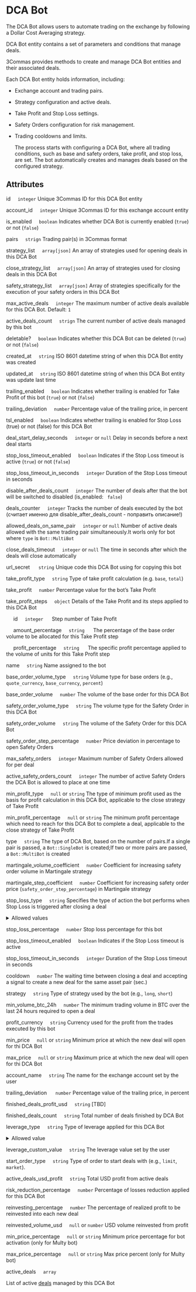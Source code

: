 # DCA Bot

   The DCA Bot allows users to automate trading on the exchange by following a Dollar Cost Averaging strategy.

   DCA Bot entity contains a set of parameters and conditions that manage deals.

   3Commas provides methods to create and manage DCA Bot entities and their associated deals.

   Each DCA Bot entity holds information, including:

- Exchange account and trading pairs.
- Strategy configuration and active deals.
- Take Profit and Stop Loss settings.
- Safety Orders configuration for risk management.
- Trading cooldowns and limits.


   The process starts with configuring a DCA Bot, where all trading conditions, such as base and safety orders, take profit, and stop loss, are set. The bot automatically creates and manages deals based on the configured strategy.

## Attributes

   id&nbsp;&nbsp;&nbsp;&nbsp;&nbsp;<code>integer</code>
   Unique 3Commas ID for this DCA Bot entity

   account_id&nbsp;&nbsp;&nbsp;&nbsp;&nbsp;<code>integer</code>
   Unique 3Commas ID for this exchange account entity

   is_enabled&nbsp;&nbsp;&nbsp;&nbsp;&nbsp;<code>boolean</code>
   Indicates whether DCA Bot is currently enabled (<code>true</code>) or not (<code>false</code>)

   pairs&nbsp;&nbsp;&nbsp;&nbsp;&nbsp;<code>strign</code>
   Trading pair(s) in 3Commas format

   strategy_list&nbsp;&nbsp;&nbsp;&nbsp;&nbsp;<code>array[json]</code>
   An array of strategies used for opening deals in this DCA Bot

   close_strategy_list&nbsp;&nbsp;&nbsp;&nbsp;&nbsp;<code>array[json]</code>
   An array of strategies used for closing deals in this DCA Bot

   safety_strategy_list&nbsp;&nbsp;&nbsp;&nbsp;&nbsp;<code>array[json]</code>
   Array of strategies specifically for the execution of your safety orders in this DCA Bot

   max_active_deals&nbsp;&nbsp;&nbsp;&nbsp;&nbsp;<code>integer</code>
   The maximum number of active deals available for this DCA Bot. Default: <code>1</code>

   active_deals_count&nbsp;&nbsp;&nbsp;&nbsp;&nbsp;<code>strign</code>
   The current number of active deals managed by this bot

   deletable?&nbsp;&nbsp;&nbsp;&nbsp;&nbsp;<code>boolean</code>
   Indicates whether this DCA Bot can be deleted (<code>true</code>) or not (<code>false</code>)

   created_at&nbsp;&nbsp;&nbsp;&nbsp;&nbsp;<code>string</code>
   ISO 8601 datetime string of when this DCA Bot entity was created

   updated_at&nbsp;&nbsp;&nbsp;&nbsp;&nbsp;<code>string</code>
   ISO 8601 datetime string of when this DCA Bot entity was update last time

   trailing_enabled&nbsp;&nbsp;&nbsp;&nbsp;&nbsp;<code>boolean</code>
   Indicates whether trailing is enabled for Take Profit of this bot (<code>true</code>) or not (<code>false</code>)

   trailing_deviation&nbsp;&nbsp;&nbsp;&nbsp;&nbsp;<code>number</code>
   Percentage value of the trailing price, in percent

   tsl_enabled&nbsp;&nbsp;&nbsp;&nbsp;&nbsp;<code>boolean</code>
  Indicates whether trailing is enabled for Stop Loss (true) or not (false) for this DCA Bot

   deal_start_delay_seconds&nbsp;&nbsp;&nbsp;&nbsp;&nbsp;<code>integer</code> or <code>null</code>
   Delay in seconds before a next deal starts

   stop_loss_timeout_enabled&nbsp;&nbsp;&nbsp;&nbsp;&nbsp;<code>boolean</code>
   Indicates if the Stop Loss timeout is active (<code>true</code>) or not (<code>false</code>)

   stop_loss_timeout_in_seconds&nbsp;&nbsp;&nbsp;&nbsp;&nbsp;<code>integer</code>
   Duration of the Stop Loss timeout in seconds

   disable_after_deals_count&nbsp;&nbsp;&nbsp;&nbsp;&nbsp;<code>integer</code>
   The number of deals after that the bot will be switched to disabled (is_enabled: <code> false</code>)

   deals_counter&nbsp;&nbsp;&nbsp;&nbsp;&nbsp;<code>integer</code>
   Tracks the number of deals executed by the bot  (считает именно для disable_after_deals_count -  поправить описание!)

   allowed_deals_on_same_pair&nbsp;&nbsp;&nbsp;&nbsp;&nbsp;<code>integer</code> or <code>null</code>
   Number of active deals allowed with the same trading pair simultaneously.It worls only for bot where <code>type</code> is <code>Bot::MultiBot</code>

   close_deals_timeout&nbsp;&nbsp;&nbsp;&nbsp;&nbsp;<code>integer</code> or <code>null</code>
   The time in seconds after which the deals will close automatically

   url_secret &nbsp;&nbsp;&nbsp;&nbsp;&nbsp;<code>string</code>
   Unique code this DCA Bot using for copying this bot

   take_profit_type&nbsp;&nbsp;&nbsp;&nbsp;&nbsp;<code>string</code>
   Type of take profit calculation (e.g. <code>base</code>, <code>total</code>)

   take_profit&nbsp;&nbsp;&nbsp;&nbsp;&nbsp;<code>number</code>
   Percentage value for the bot’s Take Profit

   take_profit_steps&nbsp;&nbsp;&nbsp;&nbsp;&nbsp;<code>object</code>
   Details of the Take Profit and its steps applied to this DCA Bot

   &nbsp;&nbsp;&nbsp;&nbsp;&nbsp;id&nbsp;&nbsp;&nbsp;&nbsp;&nbsp;<code>integer</code>
   &nbsp;&nbsp;&nbsp;&nbsp;&nbsp;Step number of Take Profit

   &nbsp;&nbsp;&nbsp;&nbsp;&nbsp;amount_percentage&nbsp;&nbsp;&nbsp;&nbsp;&nbsp;<code>string</code>
   &nbsp;&nbsp;&nbsp;&nbsp;&nbsp;The percentage of the base order volume to be allocated for this Take Profit step

   &nbsp;&nbsp;&nbsp;&nbsp;&nbsp;profit_percentage&nbsp;&nbsp;&nbsp;&nbsp;&nbsp;<code>string</code>
   &nbsp;&nbsp;&nbsp;&nbsp;&nbsp;The specific profit percentage applied to the volume of units for this Take Profit step

   name&nbsp;&nbsp;&nbsp;&nbsp;&nbsp;<code>string</code>
   Name assigned to the bot

   base_order_volume_type&nbsp;&nbsp;&nbsp;&nbsp;&nbsp;<code>string</code>
   Volume type for base orders (e.g., <code>quote_currency</code>, <code>base_currency</code>, <code>percent</code>)

   base_order_volume&nbsp;&nbsp;&nbsp;&nbsp;&nbsp;<code>number</code>
   The volume of the base order for this DCA Bot

   safety_order_volume_type&nbsp;&nbsp;&nbsp;&nbsp;&nbsp;<code>string</code>
   The volume type for the Safety Order in this DCA Bot

   safety_order_volume&nbsp;&nbsp;&nbsp;&nbsp;&nbsp;<code>string</code>
   The volume of the Safety Order for this DCA Bot

   safety_order_step_percentage&nbsp;&nbsp;&nbsp;&nbsp;&nbsp;<code>number</code>
   Price deviation in percentage to open Safety Orders

   max_safety_orders&nbsp;&nbsp;&nbsp;&nbsp;&nbsp;<code>integer</code>
   Maximum number of Safety Orders allowed for per deal

   active_safety_orders_count&nbsp;&nbsp;&nbsp;&nbsp;&nbsp;<code>integer</code>
   The number of active Safety Orders the DCA Bot is allowed to place at one time

   min_profit_type&nbsp;&nbsp;&nbsp;&nbsp;&nbsp;<code>null</code> or <code>string</code>
   The type of minimum profit used as the basis for profit calculation in this DCA Bot, applicable to the close strategy of Take Profit

   min_profit_percentage&nbsp;&nbsp;&nbsp;&nbsp;&nbsp;<code>null</code> or <code>string</code>
   The minimum profit percentage which need to reach for this DCA Bot to complete a deal, applicable to the close strategy of Take Profit

   type&nbsp;&nbsp;&nbsp;&nbsp;&nbsp;<code>string</code>
   The type of DCA Bot, based on the number of pairs.If a single pair is passed, a <code>Bot::SingleBot</code> is created;If two or more pairs are passed, a <code>Bot::MultiBot</code> is created

   martingale_volume_coefficient&nbsp;&nbsp;&nbsp;&nbsp;&nbsp;<code>number</code>
   Coefficient for increasing safety order volume in Martingale strategy

   martingale_step_coefficient&nbsp;&nbsp;&nbsp;&nbsp;&nbsp;<code>number</code>
   Coefficient for increasing safety order price (<code>safety_order_step_percentage</code>) in Martingale strategy

stop_loss_type&nbsp;&nbsp;&nbsp;&nbsp;&nbsp;<code>string</code>
Specifies the type of action the bot performs when Stop Loss is triggered after closing a deal
<details>
   <summary>Allowed values</summary>
   <dl>
      - <code>stop_loss</code> - closes the deal without disabling the bot;
      - <code>stop_loss_and_disable_bot</code> - closes the deal and disables the bot.
   </dl>
</details>

   stop_loss_percentage&nbsp;&nbsp;&nbsp;&nbsp;&nbsp;<code>number</code>
   Stop loss percentage for this bot

   stop_loss_timeout_enabled&nbsp;&nbsp;&nbsp;&nbsp;&nbsp;<code>boolean</code>
   Indicates if the Stop Loss timeout is active

   stop_loss_timeout_in_seconds&nbsp;&nbsp;&nbsp;&nbsp;&nbsp;<code>integer</code>
   Duration of the Stop Loss timeout in seconds

   cooldown&nbsp;&nbsp;&nbsp;&nbsp;&nbsp;<code>number</code>
   The waiting time between closing a deal and accepting a signal to create a new deal for the same asset pair (sec.)

   strategy&nbsp;&nbsp;&nbsp;&nbsp;&nbsp;<code>string</code>
   Type of strategy used by the bot (e.g., <code>long</code>, <code>short</code>)

   min_volume_btc_24h&nbsp;&nbsp;&nbsp;&nbsp;&nbsp;<code>number</code>
   The minimum trading volume in BTC over the last 24 hours required to open a deal

   profit_currency&nbsp;&nbsp;&nbsp;&nbsp;&nbsp;<code>string</code>
   Currency used for the profit from the trades executed by this bot

   min_price&nbsp;&nbsp;&nbsp;&nbsp;&nbsp;<code>null</code> or <code>string</code>
   Minimum price at which the new deal will open for thi DCA Bot

   max_price&nbsp;&nbsp;&nbsp;&nbsp;&nbsp;<code>null</code> or <code>string</code>
   Maximum price at which the new deal will open for thi DCA Bot

   account_name&nbsp;&nbsp;&nbsp;&nbsp;&nbsp;<code>string</code>
   The name for the exchange account set by the user

   trailing_deviation &nbsp;&nbsp;&nbsp;&nbsp;&nbsp;<code>number</code>
   Percentage value of the trailing price, in percent

finished_deals_profit_usd&nbsp;&nbsp;&nbsp;&nbsp;&nbsp;<code>string</code>
   [TBD]

   finished_deals_count&nbsp;&nbsp;&nbsp;&nbsp;&nbsp;<code>string</code>
   Total number of deals finished by DCA Bot

   leverage_type&nbsp;&nbsp;&nbsp;&nbsp;&nbsp;<code>string</code>
   Type of leverage applied for this DCA Bot
   <details>
   <summary>Allowed value</summary>
      <dl>
       - cross - uses all available funds in your account as collateral for your trades;
       - isolated - the margin is limited to a specific position;
       - not_specified - no leverage type specified for this DCA Bot;
      </dl>
   </details>

   leverage_custom_value&nbsp;&nbsp;&nbsp;&nbsp;&nbsp;<code>string</code>
   The leverage value set by the user

   start_order_type&nbsp;&nbsp;&nbsp;&nbsp;&nbsp;<code>string</code>
   Type of order to start deals with (e.g., <code>limit</code>, <code>market</code>).

   active_deals_usd_profit&nbsp;&nbsp;&nbsp;&nbsp;&nbsp;<code>string</code>
   Total USD profit from active deals

   risk_reduction_percentage&nbsp;&nbsp;&nbsp;&nbsp;&nbsp;<code>number</code>
   Percentage of losses reduction applied for this DCA Bot

   reinvesting_percentage&nbsp;&nbsp;&nbsp;&nbsp;&nbsp;<code>number</code>
   The percentage of realized profit to be reinvested into each new deal

   reinvested_volume_usd&nbsp;&nbsp;&nbsp;&nbsp;&nbsp;<code>null</code> or <code>number</code>
   USD volume reinvested from profit

   min_price_percentage&nbsp;&nbsp;&nbsp;&nbsp;&nbsp;<code>null</code> or <code>string</code>
   Minimum price percentage for bot activation (only for Multy bot)

   max_price_percentage&nbsp;&nbsp;&nbsp;&nbsp;&nbsp;<code>null</code> or <code>string</code>
   Max price percent (only for Multy bot)

   active_deals&nbsp;&nbsp;&nbsp;&nbsp;&nbsp;<code>array</code>

   List of active [deals](/docs/DCA%20Bot/Deals/README.md) managed by this DCA Bot
